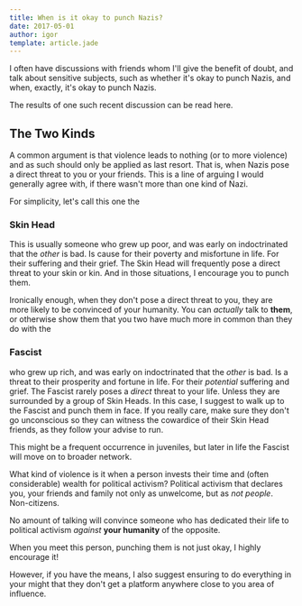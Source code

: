 ```yaml
---
title: When is it okay to punch Nazis?
date: 2017-05-01
author: igor
template: article.jade
---
```


I often have discussions with friends whom I'll give the benefit of doubt, and
talk about sensitive subjects, such as whether it's okay to punch Nazis, and
when, exactly, it's okay to punch Nazis.

The results of one such recent discussion can be read here.

<span class="more"></span>

## The Two Kinds

A common argument is that violence leads to nothing (or to more violence) and as
such should only be applied as last resort.  That is, when Nazis pose a direct
threat to you or your friends. This is a line of arguing I would generally agree
with, if there wasn't more than one kind of Nazi.

For simplicity, let's call this one the

### Skin Head

This is usually someone who grew up poor, and was early on indoctrinated that the
*other* is bad. Is cause for their poverty and misfortune in life. For their
suffering and their grief. The Skin Head will frequently pose a direct threat to
your skin or kin. And in those situations, I encourage you to punch them.

Ironically enough, when they don't pose a direct threat to you, they are more
likely to be convinced of your humanity. You can *actually* talk to **them**, or
otherwise show them that you two have much more in common than they do with the

### Fascist

who grew up rich, and was early on indoctrinated that the *other* is bad. Is a
threat to their prosperity and fortune in life. For their *potential* suffering
and grief. The Fascist rarely poses a *direct* threat to your life. Unless they
are surrounded by a group of Skin Heads. In this case, I suggest to walk up to the
Fascist and punch them in face. If you really care, make sure they don't go
unconscious so they can witness the cowardice of their Skin Head friends, as
they follow your advise to run.

This might be a frequent occurrence in juveniles, but later in life the Fascist
will move on to broader network.

What kind of violence is it when a person invests their time and (often
considerable) wealth for political activism? Political activism that declares
you, your friends and family not only as unwelcome, but as *not people*.
Non-citizens.

No amount of talking will convince someone who has dedicated their life to
political activism *against* **your humanity** of the opposite.

When you meet this person, punching them is not just okay, I highly encourage it!

However, if you have the means, I also suggest ensuring to do everything in your
might that they don't get a platform anywhere close to you area of influence.
